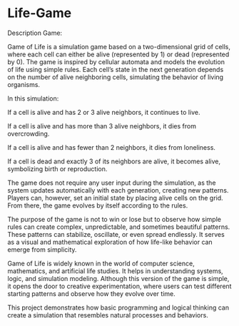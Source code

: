 # Life-Game


Description Game:

Game of Life is a simulation game based on a two-dimensional grid of cells, where each cell can either be alive (represented by 1) or dead (represented by 0). The game is inspired by cellular automata and models the evolution of life using simple rules. Each cell’s state in the next generation depends on the number of alive neighboring cells, simulating the behavior of living organisms.

In this simulation:

If a cell is alive and has 2 or 3 alive neighbors, it continues to live.

If a cell is alive and has more than 3 alive neighbors, it dies from overcrowding.

If a cell is alive and has fewer than 2 neighbors, it dies from loneliness.

If a cell is dead and exactly 3 of its neighbors are alive, it becomes alive, symbolizing birth or reproduction.

The game does not require any user input during the simulation, as the system updates automatically with each generation, creating new patterns. Players can, however, set an initial state by placing alive cells on the grid. From there, the game evolves by itself according to the rules.

The purpose of the game is not to win or lose but to observe how simple rules can create complex, unpredictable, and sometimes beautiful patterns. These patterns can stabilize, oscillate, or even spread endlessly. It serves as a visual and mathematical exploration of how life-like behavior can emerge from simplicity.

Game of Life is widely known in the world of computer science, mathematics, and artificial life studies. It helps in understanding systems, logic, and simulation modeling. Although this version of the game is simple, it opens the door to creative experimentation, where users can test different starting patterns and observe how they evolve over time.

This project demonstrates how basic programming and logical thinking can create a simulation that resembles natural processes and behaviors.

